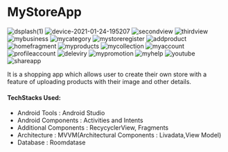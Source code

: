 # MyStoreApp
![dsplash(1)](https://user-images.githubusercontent.com/68853216/106364696-fee9bb00-6356-11eb-8dfd-99de61a30c03.png)
![device-2021-01-24-195207](https://user-images.githubusercontent.com/68853216/105634519-68178d00-5e84-11eb-8a32-10d87f3f3cec.png)
![secondview](https://user-images.githubusercontent.com/68853216/105634646-1f140880-5e85-11eb-9b05-8f218f7ca420.png)
![thirdview](https://user-images.githubusercontent.com/68853216/105634698-72865680-5e85-11eb-9a12-dd181eca20cb.png)
![mybusiness](https://user-images.githubusercontent.com/68853216/105635346-4a4c2700-5e88-11eb-923a-8521881c290f.png)
![mycategory](https://user-images.githubusercontent.com/68853216/105635444-d65e4e80-5e88-11eb-92fe-d5680dd84021.png)
![mystoreregister](https://user-images.githubusercontent.com/68853216/105635813-0a3a7380-5e8b-11eb-803b-0ab024824670.png)
![addproduct](https://user-images.githubusercontent.com/68853216/105635887-774e0900-5e8b-11eb-8a0f-5e5a499be77c.png)
![homefragment](https://user-images.githubusercontent.com/68853216/105635987-edeb0680-5e8b-11eb-826b-8bff72694ae6.png)
![myproducts](https://user-images.githubusercontent.com/68853216/105636097-90a38500-5e8c-11eb-8144-c837b0c25c8e.png)
![mycollection](https://user-images.githubusercontent.com/68853216/105636364-170c9680-5e8e-11eb-9bbc-ef305da5665a.png)
![myaccount](https://user-images.githubusercontent.com/68853216/105636229-6e5e3700-5e8d-11eb-8dd2-4756ce2bedeb.png)
![profileaccount](https://user-images.githubusercontent.com/68853216/105636288-bbdaa400-5e8d-11eb-9cf3-ed94ced41320.png)
![deleviry](https://user-images.githubusercontent.com/68853216/105636536-d82b1080-5e8e-11eb-9efa-965e619ae0a0.png)
![mypromotion](https://user-images.githubusercontent.com/68853216/105636647-1f190600-5e8f-11eb-85bc-17d707c6f069.png)
![myhelp](https://user-images.githubusercontent.com/68853216/105636675-58ea0c80-5e8f-11eb-917e-321ffd6b5858.png)
![youtube](https://user-images.githubusercontent.com/68853216/105636690-74edae00-5e8f-11eb-816f-d0da61f427b6.png)
![shareapp](https://user-images.githubusercontent.com/68853216/105636716-99498a80-5e8f-11eb-99f7-49bef10b6dd6.png)



It is a shopping app which allows user to create their own store with a feature of uploading products with their image and other details.

#### TechStacks Used:
   
  *  Android Tools : Android Studio
  *  Android Components : Activities and Intents
  *  Additional Components : RecycyclerView, Fragments
  *  Architecture : MVVM(Architectural Components : Livadata,View Model)
  * Database : Roomdatase 


